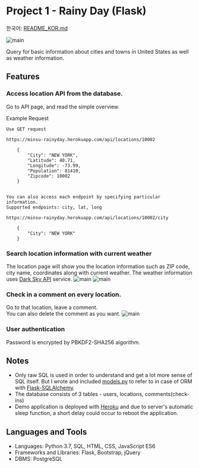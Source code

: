 # Project 1 - Rainy Day (Flask)

한국어: [README_KOR.md](https://github.com/syntaxkim/project1-rainyday/blob/master/README_KOR.md)

![main](https://raw.githubusercontent.com/syntaxkim/project1-rainyday/master/screenshots/screenshot0.png)

Query for basic information about cities and towns in United States as well as weather information.



## Features

### Access location API from the database.
Go to API page, and read the simple overview.

Example Request
```
Use GET request

https://minsu-rainyday.herokuapp.com/api/locations/10002

    {
        "City": "NEW YORK", 
        "Latitude": 40.71, 
        "Longitude": -73.99, 
        "Population": 81410, 
        "Zipcode": 10002
    }


You can also access each endpoint by specifying particular information.
Supported endpoints: city, lat, long

https://minsu-rainyday.herokuapp.com/api/locations/10002/city

    {
        "City": "NEW YORK"
    }

```

### Search location information with current weather
The location page will show you the location information such as ZIP code, city name, coordinates along with current weather.
The weather information uses [Dark Sky API](https://darksky.net/dev) service.
![main](https://raw.githubusercontent.com/syntaxkim/project1-rainyday/master/screenshots/screenshot1.png)
![main](https://raw.githubusercontent.com/syntaxkim/project1-rainyday/master/screenshots/screenshot2.png)

### Check in a comment on every location.
Go to that location, leave a comment.\
You can also delete the comment as you want.
![main](https://raw.githubusercontent.com/syntaxkim/project1-rainyday/master/screenshots/screenshot3.png)

### User authentication
Password is encrypted by PBKDF2-SHA256 algorithm.

## Notes
* Only raw SQL is used in order to understand and get a lot more sense of SQL itself. But I wrote and included [models.py](https://github.com/syntaxkim/project1-rainyday/blob/master/models.py) to refer to in case of ORM with [Flask-SQLAlchemy](http://flask-sqlalchemy.pocoo.org/2.3/).
* The database consists of 3 tables - users, locations, comments(check-ins)
* Demo application is deployed with [Heroku](https://www.heroku.com) and due to server's automatic sleep function, a short delay could occur to reboot the application.

## Languages and Tools
* Languages: Python 3.7, SQL, HTML, CSS, JavaScript ES6
* Frameworks and Libraries: Flask, Bootstrap, jQuery
* DBMS: PostgreSQL

